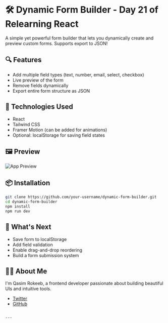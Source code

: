 # 🛠️ Dynamic Form Builder - Day 21 of Relearning React

A simple yet powerful form builder that lets you dynamically create and preview custom forms. Supports export to JSON!

## 🔍 Features

- Add multiple field types (text, number, email, select, checkbox)
- Live preview of the form
- Remove fields dynamically
- Export entire form structure as JSON

## 🚀 Technologies Used

- React
- Tailwind CSS
- Framer Motion (can be added for animations)
- Optional: localStorage for saving field states

## 🖼️ Preview

![App Preview](https://raw.githubusercontent.com/your-username/dynamic-form-builder/main/screenshot.png)

## 📦 Installation

```bash
git clone https://github.com/your-username/dynamic-form-builder.git
cd dynamic-form-builder
npm install
npm run dev
```

## 🌟 What's Next

- Save form to localStorage
- Add field validation
- Enable drag-and-drop reordering
- Build a form submission system

## 👨‍💻 About Me

I'm Qasim Rokeeb, a frontend developer passionate about building beautiful UIs and intuitive tools.

- [Twitter](https://twitter.com/qasimrokeeb)
- [GitHub](https://github.com/Qasim-Rokeeb)
```

---
